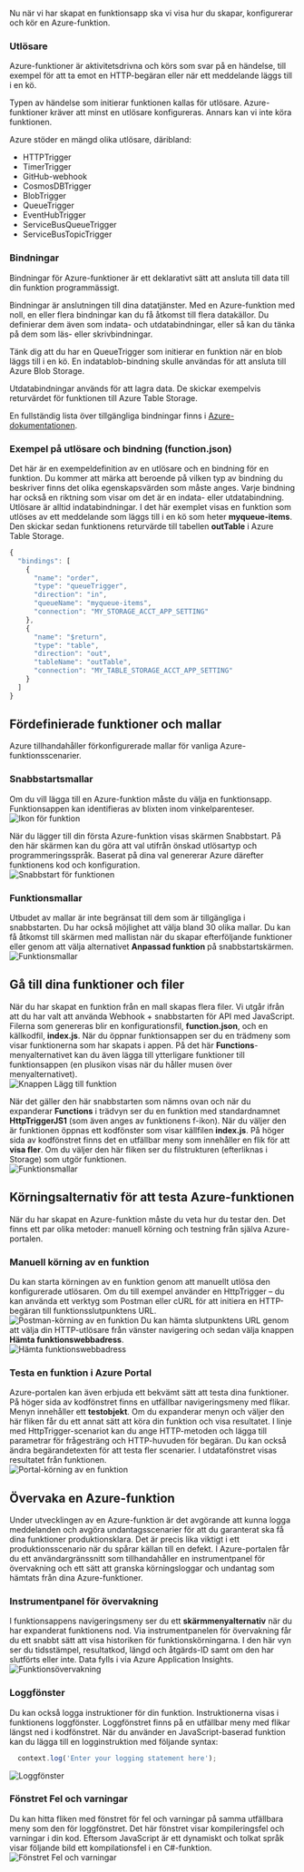 Nu när vi har skapat en funktionsapp ska vi visa hur du skapar, konfigurerar och kör en Azure-funktion.

### <a name="triggers"></a>Utlösare
Azure-funktioner är aktivitetsdrivna och körs som svar på en händelse, till exempel för att ta emot en HTTP-begäran eller när ett meddelande läggs till i en kö. 

Typen av händelse som initierar funktionen kallas för utlösare. Azure-funktioner kräver att minst en utlösare konfigureras. Annars kan vi inte köra funktionen.

 Azure stöder en mängd olika utlösare, däribland:
* HTTPTrigger
* TimerTrigger
* GitHub-webhook
* CosmosDBTrigger
* BlobTrigger
* QueueTrigger
* EventHubTrigger
* ServiceBusQueueTrigger
* ServiceBusTopicTrigger

### <a name="bindings"></a>Bindningar
Bindningar för Azure-funktioner är ett deklarativt sätt att ansluta till data till din funktion programmässigt.

Bindningar är anslutningen till dina datatjänster. Med en Azure-funktion med noll, en eller flera bindningar kan du få åtkomst till flera datakällor. Du definierar dem även som indata- och utdatabindningar, eller så kan du tänka på dem som läs- eller skrivbindningar.

Tänk dig att du har en QueueTrigger som initierar en funktion när en blob läggs till i en kö. En indatablob-bindning skulle användas för att ansluta till Azure Blob Storage. 

Utdatabindningar används för att lagra data. De skickar exempelvis returvärdet för funktionen till Azure Table Storage.

En fullständig lista över tillgängliga bindningar finns i [Azure-dokumentationen](https://docs.microsoft.com/azure/azure-functions/functions-triggers-bindings#supported-bindings).

### <a name="a-sample-trigger-and-binding-functionjson"></a>Exempel på utlösare och bindning (function.json)
Det här är en exempeldefinition av en utlösare och en bindning för en funktion. Du kommer att märka att beroende på vilken typ av bindning du beskriver finns det olika egenskapsvärden som måste anges. Varje bindning har också en riktning som visar om det är en indata- eller utdatabindning. Utlösare är alltid indatabindningar. I det här exemplet visas en funktion som utlöses av ett meddelande som läggs till i en kö som heter **myqueue-items**. Den skickar sedan funktionens returvärde till tabellen **outTable** i Azure Table Storage.

```javascript
{
  "bindings": [
    {
      "name": "order",
      "type": "queueTrigger",
      "direction": "in",
      "queueName": "myqueue-items",
      "connection": "MY_STORAGE_ACCT_APP_SETTING"
    },
    {
      "name": "$return",
      "type": "table",
      "direction": "out",
      "tableName": "outTable",
      "connection": "MY_TABLE_STORAGE_ACCT_APP_SETTING"
    }
  ]
}
```
## <a name="premade-functions-and-templates"></a>Fördefinierade funktioner och mallar
Azure tillhandahåller förkonfigurerade mallar för vanliga Azure-funktionsscenarier.

### <a name="quickstart-templates"></a>Snabbstartsmallar
Om du vill lägga till en Azure-funktion måste du välja en funktionsapp. Funktionsappen kan identifieras av blixten inom vinkelparenteser.  
![Ikon för funktion](../images/5-function-icon.png)

När du lägger till din första Azure-funktion visas skärmen Snabbstart. På den här skärmen kan du göra att val utifrån önskad utlösartyp och programmeringsspråk. Baserat på dina val genererar Azure därefter funktionens kod och konfiguration.  
![Snabbstart för funktionen](../images/5-quickstart-form.png)

### <a name="function-templates"></a>Funktionsmallar
Utbudet av mallar är inte begränsat till dem som är tillgängliga i snabbstarten. Du har också möjlighet att välja bland 30 olika mallar. Du kan få åtkomst till skärmen med mallistan när du skapar efterföljande funktioner eller genom att välja alternativet **Anpassad funktion** på snabbstartskärmen.  
![Funktionsmallar](../images/5-template-list.png)

## <a name="navigating-to-your-function-and-files"></a>Gå till dina funktioner och filer
När du har skapat en funktion från en mall skapas flera filer. Vi utgår ifrån att du har valt att använda Webhook + snabbstarten för API med JavaScript. Filerna som genereras blir en konfigurationsfil, **function.json**, och en källkodfil, **index.js**. När du öppnar funktionsappen ser du en trädmeny som visar funktionerna som har skapats i appen. På det här **Functions**-menyalternativet kan du även lägga till ytterligare funktioner till funktionsappen (en plusikon visas när du håller musen över menyalternativet).  
![Knappen Lägg till funktion](../images/5-function-add-button.png) 

När det gäller den här snabbstarten som nämns ovan och när du expanderar **Functions** i trädvyn ser du en funktion med standardnamnet **HttpTriggerJS1** (som även anges av funktionens f-ikon). När du väljer den är funktionen öppnas ett kodfönster som visar källfilen **index.js**. På höger sida av kodfönstret finns det en utfällbar meny som innehåller en flik för att **visa fler**. Om du väljer den här fliken ser du filstrukturen (efterliknas i Storage) som utgör funktionen.  
![Funktionsmallar](../images/5-file-navigation.png)

## <a name="execution-options-for-testing-your-azure-function"></a>Körningsalternativ för att testa Azure-funktionen
När du har skapat en Azure-funktion måste du veta hur du testar den. Det finns ett par olika metoder: manuell körning och testning från själva Azure-portalen.

### <a name="manual-execution-of-a-function"></a>Manuell körning av en funktion
Du kan starta körningen av en funktion genom att manuellt utlösa den konfigurerade utlösaren. Om du till exempel använder en HttpTrigger – du kan använda ett verktyg som Postman eller cURL för att initiera en HTTP-begäran till funktionsslutpunktens URL.  
![Postman-körning av en funktion](../images/5-postman-execution.png) Du kan hämta slutpunktens URL genom att välja din HTTP-utlösare från vänster navigering och sedan välja knappen **Hämta funktionswebbadress**.  
![Hämta funktionswebbadress](../images/5-get-function-url.png)

### <a name="testing-a-function-in-the-azure-portal"></a>Testa en funktion i Azure Portal
Azure-portalen kan även erbjuda ett bekvämt sätt att testa dina funktioner. På höger sida av kodfönstret finns en utfällbar navigeringsmeny med flikar. Menyn innehåller ett **testobjekt**. Om du expanderar menyn och väljer den här fliken får du ett annat sätt att köra din funktion och visa resultatet. I linje med HttpTrigger-scenariot kan du ange HTTP-metoden och lägga till parametrar för frågesträng och HTTP-huvuden för begäran. Du kan också ändra begärandetexten för att testa fler scenarier. I utdatafönstret visas resultatet från funktionen.  
![Portal-körning av en funktion](../images/5-portal-execution.png)

## <a name="monitoring-an-azure-function"></a>Övervaka en Azure-funktion
Under utvecklingen av en Azure-funktion är det avgörande att kunna logga meddelanden och avgöra undantagsscenarier för att du garanterat ska få dina funktioner produktionsklara. Det är precis lika viktigt i ett produktionsscenario när du spårar källan till en defekt. I Azure-portalen får du ett användargränssnitt som tillhandahåller en instrumentpanel för övervakning och ett sätt att granska körningsloggar och undantag som hämtats från dina Azure-funktioner.

### <a name="monitoring-dashboard"></a>Instrumentpanel för övervakning
I funktionsappens navigeringsmeny ser du ett **skärmmenyalternativ** när du har expanderat funktionens nod. Via instrumentpanelen för övervakning får du ett snabbt sätt att visa historiken för funktionskörningarna. I den här vyn ser du tidsstämpel, resultatkod, längd och åtgärds-ID samt om den har slutförts eller inte. Data fylls i via Azure Application Insights.  
![Funktionsövervakning](../images/5-monitor-function.png)

### <a name="log-window"></a>Loggfönster
Du kan också logga instruktioner för din funktion. Instruktionerna visas i funktionens loggfönster. Loggfönstret finns på en utfällbar meny med flikar längst ned i kodfönstret. När du använder en JavaScript-baserad funktion kan du lägga till en logginstruktion med följande syntax:
```javascript
  context.log('Enter your logging statement here');
```  
![Loggfönster](../images/5-log-window.png)

### <a name="errors-and-warnings-window"></a>Fönstret Fel och varningar
Du kan hitta fliken med fönstret för fel och varningar på samma utfällbara meny som den för loggfönstret. Det här fönstret visar kompileringsfel och varningar i din kod. Eftersom JavaScript är ett dynamiskt och tolkat språk visar följande bild ett kompilationsfel i en C#-funktion.  
![Fönstret Fel och varningar](../images/5-errors-window.png)
